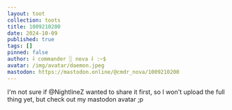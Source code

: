 ```yaml
---
layout: toot
collection: toots
title: 1009210200
date: 2024-10-09
published: true
tags: []
pinned: false
author: ⸸ commander ░ nova ⸸ :~$
avatar: /img/avatar/daemon.jpeg
mastodon: https://mastodon.online/@cmdr_nova/1009210200
---
```


I'm not sure if @NightlineZ wanted to share it first, so I won't upload the full thing yet, but check out my mastodon avatar ;p
